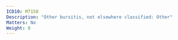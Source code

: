 ```yaml
---
ICD10: M7158
Description: "Other bursitis, not elsewhere classified: Other"
Matters: No
Weight: 0
---
```

